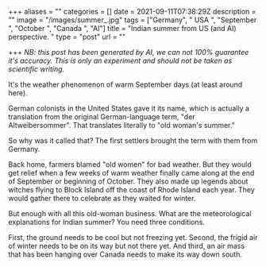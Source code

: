 +++
aliases = ""
categories = []
date = 2021-09-11T07:38:29Z
description = ""
image = "/images/summer_.jpg"
tags = ["Germany", " USA ", "September ", "October ", "Canada ", "AI"]
title = "Indian summer from US (and AI) perspective. "
type = "post"
url = ""

+++
_NB: this post has been generated by AI, we can not 100% guarantee it's accuracy. This is only an experiment and should not be taken as scientific writing._   
  
It's the weather phenomenon of warm September days (at least around here).

German colonists in the United States gave it its name, which is actually a translation from the original German-language term, "der Altweibersommer". That translates literally to "old woman's summer."

So why was it called that? The first settlers brought the term with them from Germany.

Back home, farmers blamed "old women" for bad weather. But they would get relief when a few weeks of warm weather finally came along at the end of September or beginning of October. They also made up legends about witches flying to Block Island off the coast of Rhode Island each year. They would gather there to celebrate as they waited for winter.

But enough with all this old-woman business. What are the meteorological explanations for Indian summer? You need three conditions.

First, the ground needs to be cool but not freezing yet. Second, the frigid air of winter needs to be on its way but not there yet. And third, an air mass that has been hanging over Canada needs to make its way down south.